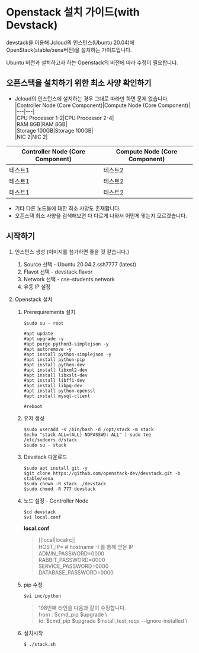 # Openstack 설치 가이드(with Devstack)
devstack을 이용해 Jcloud의 인스턴스(Ubuntu 20.04)에 OpenStack(stable/xena버전)을 설치하는 가이드입니다.

Ubuntu 버전과 설치하고자 하는 Openstack의 버전에 따라 수정이 필요합니다.

## 오픈스택을 설치하기 위한 최소 사양 확인하기
* Jcloud의 인스턴스에 설치하는 경우 그대로 따라만 하면 문제 없습니다.  
|Controller Node (Core Component)|Compute Node (Core Component)|  
|---|---|  
|CPU Processor 1-2|CPU Processor 2-4|  
|RAM 8GB|RAM 8GB|  
|Storage 100GB|Storage 100GB|  
|NIC 2|NIC 2|  

|Controller Node (Core Component)|Compute Node (Core Component)|
|------|---|
|테스트1|테스트2|
|테스트1|테스트2|
|테스트1|테스트2|
    
* 기타 다른 노드들에 대한 최소 사양도 존재합니다.
* 오픈스택 최소 사양을 검색해보면 다 다르게 나와서 어떤게 맞는지 모르겠습니다.

## 시작하기
1. 인스턴스 생성 (이미지를 첨가하면 좋을 것 같습니다.)
    1. Source 선택 - Ubuntu.20.04.2.ssh7777 (latest)
    2. Flavot 선택 - devstack.flavor
    3. Network 선택 - cse-students.network
    4. 유동 IP 설정
     
2. Openstack 설치
    1. Prerequirements 설치
         ```
         $sudo su - root 

         #apt update
         #apt upgrade -y
         #apt purge python3-simplejson -y
         #apt autoremove -y
         #apt install python-simplejson -y
         #apt install python-pip
         #apt install python-dev
         #apt install libxml2-dev
         #apt install libxslt-dev
         #apt install libffi-dev
         #apt install libpq-dev
         #apt install python-openssl
         #apt install mysql-client

         #reboot
         ```
    3. 유저 생성
         ```
         $sudo useradd -s /bin/bash -d /opt/stack -m stack
         $echo "stack ALL=(ALL) NOPASSWD: ALL" | sudo tee /etc/sudoers.d/stack
         $sudo su - stack
         ```
    5. Devstack 다운로드
         ```
         $sudo apt install git -y
         $git clone https://github.com/openstack-dev/devstack.git -b stable/xena
         $sudo chown -R stack ./devstack
         $sudo chmod -R 777 devstack
         ```
    7. 노드 설정 - Controller Node
         ```
         $cd devstack
         $vi local.conf
         ```
         **local.conf**
         > [[local|localrc]]  
         > HOST_IP=<IP> # hostname -I 를 통해 얻은 IP  
         > ADMIN_PASSWORD=0000  
         > RABBIT_PASSWORD=0000  
         > SERVICE_PASSWORD=0000  
         > DATABASE_PASSWORD=0000  
    9. pip 수정
         ```
         $vi inc/python
         ```
         > 198번째 라인을 다음과 같이 수정합니다.  
         > from : $cmd_pip $upgrade \  
         > to: $cmd_pip $upgrade $install_test_reqs --ignore-installed \  
    10. 설치시작
         ```
         $ ./stack.sh
         ```
